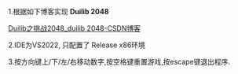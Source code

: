 1.根据如下博客实现 **Duilib 2048**

[Duilib之挑战2048_duilib 2048-CSDN博客](https://blog.csdn.net/daoqin121/article/details/26957263)

2.IDE为VS2022, 只配置了 Release x86环境

3.按方向键上/下/左/右移动数字,按空格键重置游戏,按escape键退出程序.
